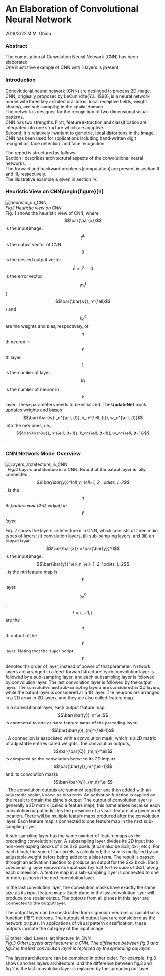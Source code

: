 # An Elaboration of Convolutional Neural Network

2018/3/22 M.M. Chiou

### Abstract

The computation of Convolution Neural Network \(CNN\) has been elaborated.  
One illustrative example of CNN with 6 layers is present.

### Introduction

Conovlutional neural network \(CNN\) are desinged to process 2D image.  
CNN, originally proposed by LeCun \cite{Y.L\_1998}, is a neural network model with three key architectural ideas: local receptive fields, weight sharing, and sub-sampling in the spatial domain.  
The network is designed for the recognition of two-dimensional visual patterns.  
CNN has two strengths. First, feature extraction and classification are integrated into one structure which are adaptive.  
Second, it is relatively invariant to gemetric, local distoritons in the image.  
CNN has been used for applications including hand-written digit recognition, face detection, and face recognition.

The report is structured as follows.  
Section I describes architectural aspects of the convolutional neural networks.  
The forward and backward problems \(computation\) are present in section II and III, respectively.  
The illustrative example is given in section IV.

### Heuristic View on CNN\begin{figure}\[h\]

![heuristic\_on\_CNN](/assets/heuristic_on_CNN.jpg)  
_Fig.1 Heuristic view on CNN._  
Fig. 1 shows the heuristic view of CNN, where $$\bar{\bar{x}}$$ is the input image. $$\bar{y}^L$$ is the output vector of CNN. $$\bar{d}$$ is the desired output vector. $$\bar{e} = \bar{y}^L - \bar{d}$$ is the error vector. $$w_n^\ell$$ \($$\bar{\bar{w}}_n^{\ell}$$\) and $$b_n^\ell$$ are the weights and bias, respectively, of $$n$$th neuron in $$\ell$$th layer. $$L$$ is the number of layer. $$N_\ell$$ is the number of neuron in $$\ell$$ layer. These parameters needs to be initialized. The **UpdateNet** block updates weights and biases $$\bar{\bar{w}}_n^{\ell, (t)}, b_n^{\ell, (t)}, w_n^{\ell, (t)}$$ into the new ones, i.e., $$\bar{\bar{w}}_n^{\ell, (t+1)}, b_n^{\ell, (t+1)}, w_n^{\ell, (t+1)}$$.

### CNN Network Model Overview

![Layers\_architecture\_in\_CNN](/assets/Layers_architecture_in_CNN.jpg)  
_Fig.2 Layers architecture in a CNN. Note that the output layer is fully connected. _$$\bar{\bar{y}}^\ell_n, \ell=1, 2, \cdots, L-2$$_, is the _$$n$$_th  feature map \(2-D output\) in _$$\ell$$_ layer._

Fig. 2 shows the layers architecture in a CNN, which consists of three main types of layers: \(i\) convolution layers, \(ii\) sub-sampling layers, and \(iii\) an output layer. $$\bar{\bar{x}} = \bar{\bar{y}}^0$$ is the input image. $$\bar{\bar{y}}^\ell_n, \ell=1, 2, \cdots, L-2$$, is the $n$th feature map in $$\ell$$ layer.$$y_n^\ell$$, $$\ell=L-1, L$$ are the $$n$$th output of the $$\ell$$ layer. Noting that the super script $$\ell$$ denotes the order of layer, instead of power of that parameter. Network layers are arranged in a feed-forward structure: each convolution layer is followed by a sub-sampling layer, and each subsampling layer is followed by convolution layer. The last convolution layer is followed by the output layer. The convolution and sub-sampling layers are considered as 2D layers, while the output layer is considered as a 1D layer. The neurons are arranged in a 2D array in 2D layers, and they are also called feature map.

In a convolutional layer, each output feature map $$\bar{\bar{y}}_n^\ell$$ is connected to one or more feature maps of the preceding layer, $$\bar{\bar{y}}_{m}^{\ell-1}$$. A connection is associated with a convolution mask, which is a 2D matrix of adjustable entries called weights. The convolution outputs, $$\bar{\bar{C}}_{m,n}^\ell$$ is computed as the convolution between its 2D intputs $$\bar{\bar{y}}_m^{\ell-1}$$ and its convolution masks $$\bar{\bar{w}}_{m,n}^\ell$$. The convolution outputs are summed together and then added with an adjustable scalar, known as bias term. An activation function is applied on the result to obtain the plane's output. The output of convolution layer is generally a 2D matrix \(called a feature map\); this name arises because each convolution output indicates the presence of a visual feature at a given pixel location. There will be multiple feature maps produced after the convolution layer. Each feature map is connected to one feature map in the next sub-sampling layer.

A sub-sampling layer has the same number of feature maps as the preceding convolution layer. A subsampling layer divides its 2D input into non-overlapping blocks of size 2x2 pixels \(it can also be 3x3, 4x4, etc.\). For each block, the sum of four pixels is calculated; this sum is multiplied by an adjustable weight before being added to a bias term. The result is passed through an activation function to produce an output for the 2x2 block. Each subsampling layer reduces its input size \(by half for the case of 2x2\), along each dimension. A feature map in a sub-sampling layer is connected to one or more planes in the next convolution layer.

In the last convolution layer, the convolution masks have exactly the same size as its input feature maps. Each plane in the last convolution layer will produce one scalar output. The outputs from all planes in this layer are connected to the output layer.

The output layer can be constructed from sigmoidal neurons or radial-basis function \(RBF\) neurons. The outputs of output layer are considered as the network outputs. In applications of visual pattern classification, these outputs indicate the category of the input image.

![other\_kind\_Layers\_architecture\_in\_CNN](/assets/other_kind_Layers_architecture_in_CNN.jpg)  
_Fig.3 Other Layers architecture in a CNN. The difference between fig.3 and fig.2 is the last convolution layer is replaced by the spreading out layer._

The layers architecture can be combined in other order. For example, fig.3 shows another layers architecture, and the difference between fig.3 and fig.2 is the last convolution layer is replaced by the spreading out layer.

